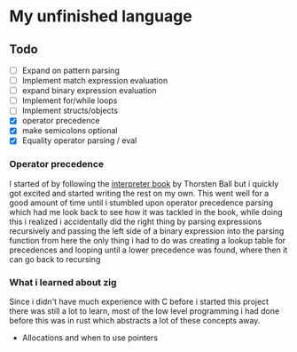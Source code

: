 # My unfinished language

## Todo

- [ ] Expand on pattern parsing
- [ ] Implement match expression evaluation
- [ ] expand binary expression evaluation
- [ ] Implement for/while loops
- [ ] Implement structs/objects
- [x] operator precedence
- [x] make semicolons optional
- [x] Equality operator parsing / eval

### Operator precedence

I started of by following the [interpreter book]() by Thorsten Ball but i quickly got excited and started writing the rest on my own.
This went well for a good amount of time until i stumbled upon operator precedence parsing which had me look back to see how it was tackled in the book,
while doing this i realized i accidentally did the right thing by parsing expressions recursively and passing the left side of a binary expression into the parsing function
from here the only thing i had to do was creating a lookup table for precedences and looping until a lower precedence was found, where then it can go back to recursing

### What i learned about zig

Since i didn't have much experience with C before i started this project there was still a lot to learn, most of the low level programming i had done before this was in rust which abstracts a lot of these concepts away.

- Allocations and when to use pointers

